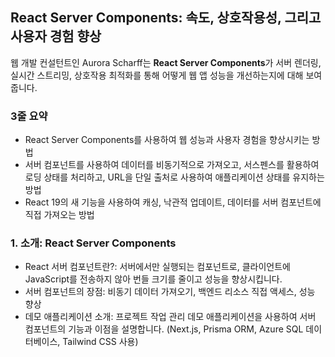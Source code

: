 ## React Server Components: 속도, 상호작용성, 그리고 사용자 경험 향상
웹 개발 컨설턴트인 Aurora Scharff는 **React Server Components**가 서버 렌더링, 실시간 스트리밍, 상호작용 최적화를 통해 어떻게 웹 앱 성능을 개선하는지에 대해 보여줍니다.

### 3줄 요약
- React Server Components를 사용하여 웹 성능과 사용자 경험을 향상시키는 방법
- 서버 컴포넌트를 사용하여 데이터를 비동기적으로 가져오고, 서스펜스를 활용하여 로딩 상태를 처리하고, URL을 단일 출처로 사용하여 애플리케이션 상태를 유지하는 방법
- React 19의 새 기능을 사용하여 캐싱, 낙관적 업데이트, 데이터를 서버 컴포넌트에 직접 가져오는 방법

### 1. 소개: React Server Components
- React 서버 컴포넌트란?: 서버에서만 실행되는 컴포넌트로, 클라이언트에 JavaScript를 전송하지 않아 번들 크기를 줄이고 성능을 향상시킵니다.
- 서버 컴포넌트의 장점: 비동기 데이터 가져오기, 백엔드 리소스 직접 액세스, 성능 향상
- 데모 애플리케이션 소개: 프로젝트 작업 관리 데모 애플리케이션을 사용하여 서버 컴포넌트의 기능과 이점을 설명합니다. (Next.js, Prisma ORM, Azure SQL 데이터베이스, Tailwind CSS 사용)
